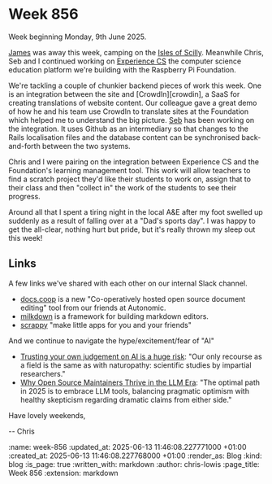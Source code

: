 Week 856
========

Week beginning Monday, 9th June 2025.

[James][james-mead] was away this week, camping on the [Isles of Scilly][silly]. Meanwhile Chris, Seb and I continued working on [Experience CS][experience-cs] the computer science education platform we're building with the Raspberry Pi Foundation.

We're tackling a couple of chunkier backend pieces of work this week. One is an integration between the site and [CrowdIn][crowdin], a SaaS for creating translations of website content. Our colleague gave a great demo of how he and his team use CrowdIn to translate sites at the Foundation which helped me to understand the big picture. [Seb][seb-jacobs] has been working on the integration. It uses Github as an intermediary so that changes to the Rails localisation files and the database content can be synchronised back-and-forth between the two systems.

Chris and I were pairing on the integration between Experience CS and the Foundation's learning management tool. This work will allow teachers to find a scratch project they'd like their students to work on, assign that to their class and then "collect in" the work of the students to see their progress.

Around all that I spent a tiring night in the local A&E after my foot swelled up suddenly as a result of falling over at a "Dad's sports day". I was happy to get the all-clear, nothing hurt but pride, but it's really thrown my sleep out this week!

## Links

A few links we've shared with each other on our internal Slack channel.

- [docs.coop](https://docs.coop/) is a new "Co-operatively hosted open source document editing" tool from our friends at Autonomic.
- [milkdown](https://milkdown.dev/) is a framework for building markdown editors.
- [scrappy](https://pontus.granstrom.me/scrappy/) "make little apps for you and your friends"

And we continue to navigate the hype/excitement/fear of "AI"

- [Trusting your own judgement on AI is a huge risk](https://www.baldurbjarnason.com/2025/trusting-your-own-judgement-on-ai/): "Our only recourse as a field is the same as with naturopathy: scientific studies by impartial researchers."
- [Why Open Source Maintainers Thrive in the LLM Era](https://mikemcquaid.com/why-open-source-maintainers-thrive-in-the-llm-era/): "The optimal path in 2025 is to embrace LLM tools, balancing pragmatic optimism with healthy skepticism regarding dramatic claims from either side."

Have lovely weekends,

-- Chris

[james-mead]: /james-mead
[silly]: https://www.visitislesofscilly.com/
[experience-cs]: https://experience-cs.org/
[crowidin]: https://crowdin.com/
[seb-jacobs]: https://www.sebjacobs.com/

:name: week-856
:updated_at: 2025-06-13 11:46:08.227771000 +01:00
:created_at: 2025-06-13 11:46:08.227768000 +01:00
:render_as: Blog
:kind: blog
:is_page: true
:written_with: markdown
:author: chris-lowis
:page_title: Week 856
:extension: markdown
